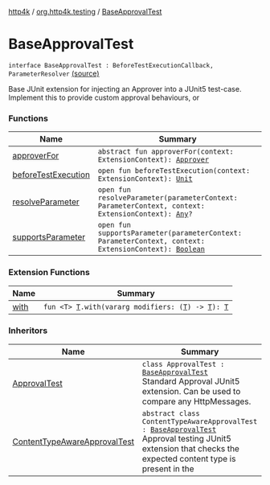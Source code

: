[http4k](../../index.md) / [org.http4k.testing](../index.md) / [BaseApprovalTest](./index.md)

# BaseApprovalTest

`interface BaseApprovalTest : BeforeTestExecutionCallback, ParameterResolver` [(source)](https://github.com/http4k/http4k/blob/master/http4k-testing-approval/src/main/kotlin/org/http4k/testing/ApprovalTest.kt#L29)

Base JUnit extension for injecting an Approver into a JUnit5 test-case. Implement this
to provide custom approval behaviours, or

### Functions

| Name | Summary |
|---|---|
| [approverFor](approver-for.md) | `abstract fun approverFor(context: ExtensionContext): `[`Approver`](../-approver/index.md) |
| [beforeTestExecution](before-test-execution.md) | `open fun beforeTestExecution(context: ExtensionContext): `[`Unit`](https://kotlinlang.org/api/latest/jvm/stdlib/kotlin/-unit/index.html) |
| [resolveParameter](resolve-parameter.md) | `open fun resolveParameter(parameterContext: ParameterContext, context: ExtensionContext): `[`Any`](https://kotlinlang.org/api/latest/jvm/stdlib/kotlin/-any/index.html)`?` |
| [supportsParameter](supports-parameter.md) | `open fun supportsParameter(parameterContext: ParameterContext, context: ExtensionContext): `[`Boolean`](https://kotlinlang.org/api/latest/jvm/stdlib/kotlin/-boolean/index.html) |

### Extension Functions

| Name | Summary |
|---|---|
| [with](../../org.http4k.core/with.md) | `fun <T> `[`T`](../../org.http4k.core/with.md#T)`.with(vararg modifiers: (`[`T`](../../org.http4k.core/with.md#T)`) -> `[`T`](../../org.http4k.core/with.md#T)`): `[`T`](../../org.http4k.core/with.md#T) |

### Inheritors

| Name | Summary |
|---|---|
| [ApprovalTest](../-approval-test/index.md) | `class ApprovalTest : `[`BaseApprovalTest`](./index.md)<br>Standard Approval JUnit5 extension. Can be used to compare any HttpMessages. |
| [ContentTypeAwareApprovalTest](../-content-type-aware-approval-test/index.md) | `abstract class ContentTypeAwareApprovalTest : `[`BaseApprovalTest`](./index.md)<br>Approval testing JUnit5 extension that checks the expected content type is present in the |
